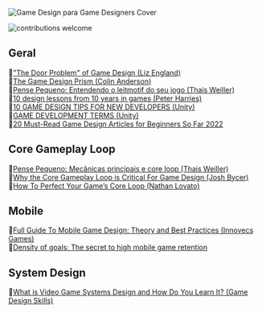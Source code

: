 ![Game Design para Game Designers Cover](https://github.com/baptixta/game-design-refs/blob/main/images/artigos.png "Cover")

![contributions welcome](https://camo.githubusercontent.com/f5054ffcd4245c10d3ec85ef059e07aacf787b560f83ad4aec2236364437d097/68747470733a2f2f696d672e736869656c64732e696f2f62616467652f636f6e747269627574696f6e732d77656c636f6d652d627269676874677265656e2e7376673f7374796c653d666c6174)

## Geral
📄["The Door Problem" of Game Design (Liz England)](https://www.gamedeveloper.com/design/-quot-the-door-problem-quot-of-game-design)<br>
📄[The Game Design Prism (Colin Anderson)](https://www.gamedeveloper.com/blogs/the-game-design-prism)<br>
📄[Pense Pequeno: Entendendo o leitmotif do seu jogo (Thais Weiller)](https://medium.com/game-start/pense-pequeno-entendendo-o-leitmotif-seu-jogo-15c98e08b8ae)<br>
📄[10 design lessons from 10 years in games (Peter Harries)](https://www.gamedeveloper.com/blogs/10-design-lessons-from-10-years-in-games)<br>
📄[10 GAME DESIGN TIPS FOR NEW DEVELOPERS (Unity)](https://unity.com/how-to/beginner/10-game-design-tips-new-developers)<br>
📄[GAME DEVELOPMENT TERMS (Unity)](https://unity.com/how-to/beginner/game-development-terms#general-game-development-terms)<br>
📄[20 Must-Read Game Design Articles for Beginners So Far 2022](https://en.eagle.cool/blog/post/game-design-article)<br>
## Core Gameplay Loop
📄[Pense Pequeno: Mecânicas principais e core loop (Thais Weiller)](https://medium.com/game-start/pense-pequeno-mecânicas-principais-e-core-loop-78178b001429)<br>
📄[Why the Core Gameplay Loop is Critical For Game Design (Josh Bycer)](https://www.gamedeveloper.com/business/why-the-core-gameplay-loop-is-critical-for-game-design)<br>
📄[How To Perfect Your Game’s Core Loop (Nathan Lovato)](https://gameanalytics.com/blog/how-to-perfect-your-games-core-loop/)<br>
## Mobile
📄[Full Guide To Mobile Game Design: Theory and Best Practices (Innovecs Games)](https://www.innovecsgames.com/blog/mobile-game-design/)<br>
📄[Density of goals: The secret to high mobile game retention](https://medium.com/ironsource-levelup/density-of-goals-2620113518bc)<br>
## System Design
📄[What is Video Game Systems Design and How Do You Learn It? (Game Design Skills)](https://gamedesignskills.com/game-design/systems-design/)

